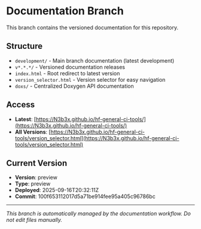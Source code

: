 # Documentation Branch

This branch contains the versioned documentation for this repository.

## Structure

- `development/` - Main branch documentation (latest development)
- `v*.*.*/` - Versioned documentation releases
- `index.html` - Root redirect to latest version
- `version_selector.html` - Version selector for easy navigation
- `doxs/` - Centralized Doxygen API documentation

## Access

- **Latest**: [https://N3b3x.github.io/hf-general-ci-tools/](https://N3b3x.github.io/hf-general-ci-tools/)
- **All Versions**: [https://N3b3x.github.io/hf-general-ci-tools/version_selector.html](https://N3b3x.github.io/hf-general-ci-tools/version_selector.html)

## Current Version

- **Version**: preview
- **Type**: preview
- **Deployed**: 2025-09-16T20:32:11Z
- **Commit**: 100f653112017d5a71be914fee95a405c96786bc

---

*This branch is automatically managed by the documentation workflow. Do not edit files manually.*
